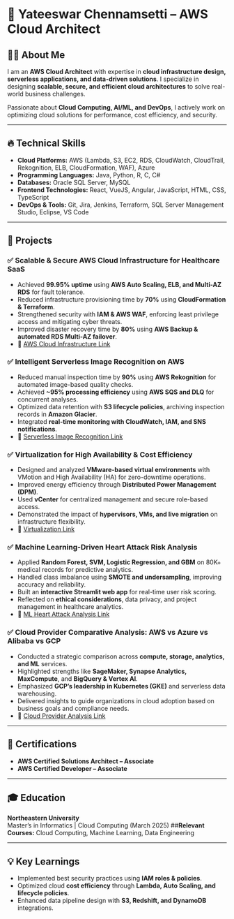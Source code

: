 # 🌟 Yateeswar Chennamsetti – AWS Cloud Architect

## 👨‍💻 About Me  
I am an **AWS Cloud Architect** with expertise in **cloud infrastructure design, serverless applications, and data-driven solutions**. I specialize in designing **scalable, secure, and efficient cloud architectures** to solve real-world business challenges.

Passionate about **Cloud Computing, AI/ML, and DevOps**, I actively work on optimizing cloud solutions for performance, cost efficiency, and security.

---
## 🔥 Technical Skills  

- **Cloud Platforms:** AWS (Lambda, S3, EC2, RDS, CloudWatch, CloudTrail, Rekognition, ELB, CloudFormation, WAF), Azure  
- **Programming Languages:** Java, Python, R, C, C#  
- **Databases:** Oracle SQL Server, MySQL  
- **Frontend Technologies:** React, VueJS, Angular, JavaScript, HTML, CSS, TypeScript  
- **DevOps & Tools:** Git, Jira, Jenkins, Terraform, SQL Server Management Studio, Eclipse, VS Code  

---

## 🚀 Projects  

### ✅ Scalable & Secure AWS Cloud Infrastructure for Healthcare SaaS  
- Achieved **99.95% uptime** using **AWS Auto Scaling, ELB, and Multi-AZ RDS** for fault tolerance.  
- Reduced infrastructure provisioning time by **70%** using **CloudFormation & Terraform**.  
- Strengthened security with **IAM & AWS WAF**, enforcing least privilege access and mitigating cyber threats.  
- Improved disaster recovery time by **80%** using **AWS Backup & automated RDS Multi-AZ failover**.  
- 🔗 [AWS Cloud Infrastructure Link](https://github.com/chyateeswar4/AWS-Cloud-Infrastructure-for-Healthcare)

### ✅ Intelligent Serverless Image Recognition on AWS  
- Reduced manual inspection time by **90%** using **AWS Rekognition** for automated image-based quality checks.  
- Achieved **~95% processing efficiency** using **AWS SQS and DLQ** for concurrent analyses.  
- Optimized data retention with **S3 lifecycle policies**, archiving inspection records in **Amazon Glacier**.  
- Integrated **real-time monitoring with CloudWatch, IAM, and SNS notifications**.  
- 🔗 [Serverless Image Recognition Link](https://github.com/chyateeswar4/Serverless-Image-Recognition)  

### ✅ Virtualization for High Availability & Cost Efficiency  
- Designed and analyzed **VMware-based virtual environments** with VMotion and High Availability (HA) for zero-downtime operations.  
- Improved energy efficiency through **Distributed Power Management (DPM)**.  
- Used **vCenter** for centralized management and secure role-based access.  
- Demonstrated the impact of **hypervisors, VMs, and live migration** on infrastructure flexibility.
- 🔗 [Virtualization Link](https://github.com/chyateeswar4/Virtualization)

### ✅ Machine Learning-Driven Heart Attack Risk Analysis  
- Applied **Random Forest, SVM, Logistic Regression, and GBM** on 80K+ medical records for predictive analytics.  
- Handled class imbalance using **SMOTE and undersampling**, improving accuracy and reliability.  
- Built an **interactive Streamlit web app** for real-time user risk scoring.  
- Reflected on **ethical considerations**, data privacy, and project management in healthcare analytics.  
- 🔗 [ML Heart Attack Analysis Link](https://github.com/chyateeswar4/ML-Heart-Attack-Risk-Analysis)

### ✅ Cloud Provider Comparative Analysis: AWS vs Azure vs Alibaba vs GCP  
- Conducted a strategic comparison across **compute, storage, analytics, and ML** services.  
- Highlighted strengths like **SageMaker, Synapse Analytics, MaxCompute**, and **BigQuery & Vertex AI**.  
- Emphasized **GCP’s leadership in Kubernetes (GKE)** and serverless data warehousing.  
- Delivered insights to guide organizations in cloud adoption based on business goals and compliance needs.
- 🔗 [Cloud Provider Analysis Link](https://github.com/chyateeswar4/Cloud-Provider-Comparative-Analysis)

---

## 📜 Certifications  

- **AWS Certified Solutions Architect – Associate**  
- **AWS Certified Developer – Associate**  

---

## 🎓 Education  

**Northeastern University**  
Master’s in Informatics | Cloud Computing (March 2025)
##**Relevant Courses:** Cloud Computing, Machine Learning, Data Engineering  

---

## 💡 Key Learnings  

- Implemented best security practices using **IAM roles & policies**.  
- Optimized cloud **cost efficiency** through **Lambda, Auto Scaling, and lifecycle policies**.  
- Enhanced data pipeline design with **S3, Redshift, and DynamoDB** integrations.
